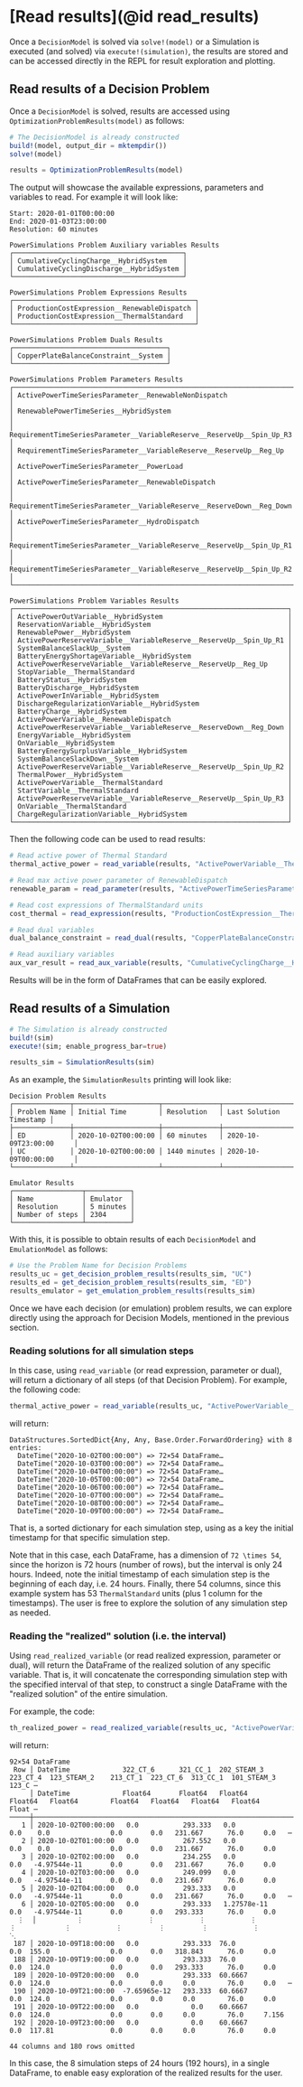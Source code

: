 # [Read results](@id read_results)

Once a `DecisionModel` is solved via `solve!(model)` or a Simulation is executed (and solved) via `execute!(simulation)`, the results are stored and can be accessed directly in the REPL for result exploration and plotting.

## Read results of a Decision Problem

Once a `DecisionModel` is solved, results are accessed using `OptimizationProblemResults(model)` as follows:

```julia
# The DecisionModel is already constructed
build!(model, output_dir = mktempdir())
solve!(model)

results = OptimizationProblemResults(model)
```

The output will showcase the available expressions, parameters and variables to read. For example it will look like:

```raw
Start: 2020-01-01T00:00:00
End: 2020-01-03T23:00:00
Resolution: 60 minutes

PowerSimulations Problem Auxiliary variables Results
┌──────────────────────────────────────────┐
│ CumulativeCyclingCharge__HybridSystem    │
│ CumulativeCyclingDischarge__HybridSystem │
└──────────────────────────────────────────┘

PowerSimulations Problem Expressions Results
┌─────────────────────────────────────────────┐
│ ProductionCostExpression__RenewableDispatch │
│ ProductionCostExpression__ThermalStandard   │
└─────────────────────────────────────────────┘

PowerSimulations Problem Duals Results
┌──────────────────────────────────────┐
│ CopperPlateBalanceConstraint__System │
└──────────────────────────────────────┘

PowerSimulations Problem Parameters Results
┌────────────────────────────────────────────────────────────────────────┐
│ ActivePowerTimeSeriesParameter__RenewableNonDispatch                           │
│ RenewablePowerTimeSeries__HybridSystem                                 │
│ RequirementTimeSeriesParameter__VariableReserve__ReserveUp__Spin_Up_R3 │
│ RequirementTimeSeriesParameter__VariableReserve__ReserveUp__Reg_Up     │
│ ActivePowerTimeSeriesParameter__PowerLoad                              │
│ ActivePowerTimeSeriesParameter__RenewableDispatch                      │
│ RequirementTimeSeriesParameter__VariableReserve__ReserveDown__Reg_Down │
│ ActivePowerTimeSeriesParameter__HydroDispatch                          │
│ RequirementTimeSeriesParameter__VariableReserve__ReserveUp__Spin_Up_R1 │
│ RequirementTimeSeriesParameter__VariableReserve__ReserveUp__Spin_Up_R2 │
└────────────────────────────────────────────────────────────────────────┘

PowerSimulations Problem Variables Results
┌────────────────────────────────────────────────────────────────────┐
│ ActivePowerOutVariable__HybridSystem                               │
│ ReservationVariable__HybridSystem                                  │
│ RenewablePower__HybridSystem                                       │
│ ActivePowerReserveVariable__VariableReserve__ReserveUp__Spin_Up_R1 │
│ SystemBalanceSlackUp__System                                       │
│ BatteryEnergyShortageVariable__HybridSystem                        │
│ ActivePowerReserveVariable__VariableReserve__ReserveUp__Reg_Up     │
│ StopVariable__ThermalStandard                                      │
│ BatteryStatus__HybridSystem                                        │
│ BatteryDischarge__HybridSystem                                     │
│ ActivePowerInVariable__HybridSystem                                │
│ DischargeRegularizationVariable__HybridSystem                      │
│ BatteryCharge__HybridSystem                                        │
│ ActivePowerVariable__RenewableDispatch                             │
│ ActivePowerReserveVariable__VariableReserve__ReserveDown__Reg_Down │
│ EnergyVariable__HybridSystem                                       │
│ OnVariable__HybridSystem                                           │
│ BatteryEnergySurplusVariable__HybridSystem                         │
│ SystemBalanceSlackDown__System                                     │
│ ActivePowerReserveVariable__VariableReserve__ReserveUp__Spin_Up_R2 │
│ ThermalPower__HybridSystem                                         │
│ ActivePowerVariable__ThermalStandard                               │
│ StartVariable__ThermalStandard                                     │
│ ActivePowerReserveVariable__VariableReserve__ReserveUp__Spin_Up_R3 │
│ OnVariable__ThermalStandard                                        │
│ ChargeRegularizationVariable__HybridSystem                         │
└────────────────────────────────────────────────────────────────────┘
```

Then the following code can be used to read results:

```julia
# Read active power of Thermal Standard
thermal_active_power = read_variable(results, "ActivePowerVariable__ThermalStandard")

# Read max active power parameter of RenewableDispatch
renewable_param = read_parameter(results, "ActivePowerTimeSeriesParameter__RenewableDispatch")

# Read cost expressions of ThermalStandard units
cost_thermal = read_expression(results, "ProductionCostExpression__ThermalStandard")

# Read dual variables
dual_balance_constraint = read_dual(results, "CopperPlateBalanceConstraint__System")

# Read auxiliary variables
aux_var_result = read_aux_variable(results, "CumulativeCyclingCharge__HybridSystem")
```

Results will be in the form of DataFrames that can be easily explored.

## Read results of a Simulation

```julia
# The Simulation is already constructed
build!(sim)
execute!(sim; enable_progress_bar=true)

results_sim = SimulationResults(sim)
```

As an example, the `SimulationResults` printing will look like:

```raw
Decision Problem Results
┌──────────────┬─────────────────────┬──────────────┬─────────────────────────┐
│ Problem Name │ Initial Time        │ Resolution   │ Last Solution Timestamp │
├──────────────┼─────────────────────┼──────────────┼─────────────────────────┤
│ ED           │ 2020-10-02T00:00:00 │ 60 minutes   │ 2020-10-09T23:00:00     │
│ UC           │ 2020-10-02T00:00:00 │ 1440 minutes │ 2020-10-09T00:00:00     │
└──────────────┴─────────────────────┴──────────────┴─────────────────────────┘

Emulator Results
┌─────────────────┬───────────┐
│ Name            │ Emulator  │
│ Resolution      │ 5 minutes │
│ Number of steps │ 2304      │
└─────────────────┴───────────┘
```

With this, it is possible to obtain results of each `DecisionModel` and `EmulationModel` as follows:

```julia
# Use the Problem Name for Decision Problems
results_uc = get_decision_problem_results(results_sim, "UC")
results_ed = get_decision_problem_results(results_sim, "ED")
results_emulator = get_emulation_problem_results(results_sim)
```

Once we have each decision (or emulation) problem results, we can explore directly using the approach for Decision Models, mentioned in the previous section.

### Reading solutions for all simulation steps

In this case, using `read_variable` (or read expression, parameter or dual), will return a dictionary of all steps (of that Decision Problem). For example, the following code:

```julia
thermal_active_power = read_variable(results_uc, "ActivePowerVariable__ThermalStandard")
```
will return:
```
DataStructures.SortedDict{Any, Any, Base.Order.ForwardOrdering} with 8 entries:
  DateTime("2020-10-02T00:00:00") => 72×54 DataFrame…
  DateTime("2020-10-03T00:00:00") => 72×54 DataFrame…
  DateTime("2020-10-04T00:00:00") => 72×54 DataFrame…
  DateTime("2020-10-05T00:00:00") => 72×54 DataFrame…
  DateTime("2020-10-06T00:00:00") => 72×54 DataFrame…
  DateTime("2020-10-07T00:00:00") => 72×54 DataFrame…
  DateTime("2020-10-08T00:00:00") => 72×54 DataFrame…
  DateTime("2020-10-09T00:00:00") => 72×54 DataFrame…
```
That is, a sorted dictionary for each simulation step, using as a key the initial timestamp for that specific simulation step.

Note that in this case, each DataFrame, has a dimension of ``72 \times 54``, since the horizon is 72 hours (number of rows), but the interval is only 24 hours. Indeed, note the initial timestamp of each simulation step is the beginning of each day, i.e. 24 hours. Finally, there 54 columns, since this example system has 53 `ThermalStandard` units (plus 1 column for the timestamps). The user is free to explore the solution of any simulation step as needed.

### Reading the "realized" solution (i.e. the interval)

Using `read_realized_variable` (or read realized expression, parameter or dual), will return the DataFrame of the realized solution of any specific variable. That is, it will concatenate the corresponding simulation step with the specified interval of that step, to construct a single DataFrame with the "realized solution" of the entire simulation.

For example, the code:
```julia
th_realized_power = read_realized_variable(results_uc, "ActivePowerVariable__ThermalStandard")
```
will return:
```raw
92×54 DataFrame
 Row │ DateTime             322_CT_6      321_CC_1  202_STEAM_3   223_CT_4  123_STEAM_2    213_CT_1  223_CT_6  313_CC_1  101_STEAM_3  123_C ⋯
     │ DateTime             Float64       Float64   Float64       Float64   Float64        Float64   Float64   Float64   Float64      Float ⋯
─────┼───────────────────────────────────────────────────────────────────────────────────────────────────────────────────────────────────────
   1 │ 2020-10-02T00:00:00   0.0           293.333   0.0               0.0    0.0               0.0       0.0   231.667      76.0     0.0   ⋯
   2 │ 2020-10-02T01:00:00   0.0           267.552   0.0               0.0    0.0               0.0       0.0   231.667      76.0     0.0
   3 │ 2020-10-02T02:00:00   0.0           234.255   0.0               0.0   -4.97544e-11       0.0       0.0   231.667      76.0     0.0
   4 │ 2020-10-02T03:00:00   0.0           249.099   0.0               0.0   -4.97544e-11       0.0       0.0   231.667      76.0     0.0
   5 │ 2020-10-02T04:00:00   0.0           293.333   0.0               0.0   -4.97544e-11       0.0       0.0   231.667      76.0     0.0   ⋯
   6 │ 2020-10-02T05:00:00   0.0           293.333   1.27578e-11       0.0   -4.97544e-11       0.0       0.0   293.333      76.0     0.0
  ⋮  │          ⋮                ⋮           ⋮           ⋮           ⋮            ⋮           ⋮         ⋮         ⋮           ⋮             ⋱
 187 │ 2020-10-09T18:00:00   0.0           293.333  76.0               0.0  155.0               0.0       0.0   318.843      76.0     0.0
 188 │ 2020-10-09T19:00:00   0.0           293.333  76.0               0.0  124.0               0.0       0.0   293.333      76.0     0.0
 189 │ 2020-10-09T20:00:00   0.0           293.333  60.6667            0.0  124.0               0.0       0.0     0.0        76.0     0.0   ⋯
 190 │ 2020-10-09T21:00:00  -7.65965e-12   293.333  60.6667            0.0  124.0               0.0       0.0     0.0        76.0     0.0
 191 │ 2020-10-09T22:00:00   0.0             0.0    60.6667            0.0  124.0               0.0       0.0     0.0        76.0     7.156
 192 │ 2020-10-09T23:00:00   0.0             0.0    60.6667            0.0  117.81              0.0       0.0     0.0        76.0     0.0
                                                                                                              44 columns and 180 rows omitted
```
In this case, the 8 simulation steps of 24 hours (192 hours), in a single DataFrame, to enable easy exploration of the realized results for the user.


